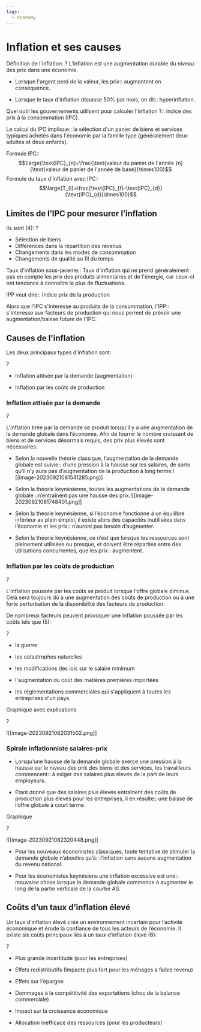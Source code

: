 ```yaml
---
tags:
  - economy
---
```

# Inflation et ses causes

  

Définition de l'inflation:
?
L'inflation est une augmentation durable du niveau des prix dans une économie.

- Lorsque l'argent perd de la valeur, les prix:: augmentent en conséquence.

- Lorsque le taux d'inflation dépasse 50% par mois, on dit:: hyperinflation.

Quel outil les gouvernements utilisent pour calculer l'inflation ?:: indice des prix à la consommation (IPC).

Le calcul du IPC implique:: la sélection d'un panier de biens et services typiques achetés dans l'économie par la famille type (généralement deux adultes et deux enfants).

Formule IPC::$$\large{\text{IPC}_{n}=\frac{\text{valeur du panier de l'année }n}{\text{valeur de panier de l'année de base}}\times100}$$
Formule du taux d'inflation avec IPC::$$\large{T_{i}=\frac{\text{IPC}_{f}-\text{IPC}_{d}}{\text{IPC}_{d}}\times100}$$
## Limites de l’IPC pour mesurer l’inflation

Ils sont (4):
?
- Sélection de biens
- Différences dans la répartition des revenus
- Changements dans les modes de consommation
- Changements de qualité au fil du temps

Taux d'inflation sous-jacente:: Taux d'inflation qui ne prend généralement pas en compte les prix des produits alimentaires et de l'énergie, car ceux-ci ont tendance à connaître le plus de fluctuations.

IPP veut dire:: Indice prix de la production

  

Alors que l'IPC s'interesse au produits de la consummation, l'IPP:: s'interesse aux facteurs de production qui nous permet de prévoir une augmentation/baisse future de l'IPC.

  

## Causes de l'inflation

Les deux principaux types d’inflation sont:

?

- Inflation attisée par la demande (augmentation)

- Inflation par les coûts de production

  

### Inflation attisée par la demande

?

L’inflation tirée par la demande se produit lorsqu’il y a une augmentation de la demande globale dans l’économie. Afin de fournir le nombre croissant de biens et de services désormais requis, des prix plus élevés sont nécessaires.

  

- Selon la nouvelle théorie classique, l’augmentation de la demande globale est suivie:: d’une pression à la hausse sur les salaires, de sorte qu’il n’y aura pas d’augmentation de la production à long terme.![[image-20230921081541285.png]]

- Selon la théorie keynésienne, toutes les augmentations de la demande globale ::n’entraînent pas une hausse des prix.![[image-20230921081748401.png]]

  
  

- Selon la théorie keynésienne, si l’économie fonctionne à un équilibre inférieur au plein emploi, il existe alors des capacités inutilisées dans l’économie et les prix:: n’auront pas besoin d’augmenter. 

- Selon la théorie keynésienne, ce n’est que lorsque les ressources sont pleinement utilisées ou presque, et doivent être réparties entre des utilisations concurrentes, que les prix:: augmentent.

  

### Inflation par les coûts de production

?

L’inflation poussée par les coûts se produit lorsque l’offre globale diminue. Cela sera toujours dû à une augmentation des coûts de production ou à une forte perturbation de la disponibilité des facteurs de production.

  

De nombreux facteurs peuvent provoquer une inflation poussée par les coûts tels que (5):

?

- la guerre

- les catastrophes naturelles

- les modifications des lois sur le salaire minimum

- l'augmentation du coût des matières premières importées

- les réglementations commerciales qui s'appliquent à toutes les entreprises d'un pays.

  

Graphique avec explications

?

![[image-20230921082031502.png]]

  

### Spirale inflationniste salaires-prix

- Lorsqu’une hausse de la demande globale exerce une pression à la hausse sur le niveau des prix des biens et des services, les travailleurs commencent:: à exiger des salaires plus élevés de la part de leurs employeurs.

- Étant donné que des salaires plus élevés entraînent des coûts de production plus élevés pour les entreprises, il en résulte:: une baisse de l’offre globale à court terme.

  

Graphique

?

![[image-20230921082320448.png]]

  

- Pour les nouveaux économistes classiques, toute tentative de stimuler la demande globale n’aboutira qu’à:: l'inflation sans aucune augmentation du revenu national.

- Pour les économistes keynésiens une inflation excessive est une:: mauvaise chose lorsque la demande globale commence à augmenter le long de la partie verticale de la courbe AS.

  

## Coûts d’un taux d’inflation élevé

Un taux d’inflation élevé crée un environnement incertain pour l’activité économique et érode la confiance de tous les acteurs de l’économie. Il existe six coûts principaux liés à un taux d’inflation élevé (6):

?

- Plus grande incertitude (pour les entreprises)

- Effets redistributifs (Impacte plus fort pour les ménages a faible revenu)

- Effets sur l'épargne

- Dommages à la compétitivité des exportations (choc de la balance commerciale)

- Impact sur la croissance économique

- Allocation inefficace des ressources (pour les producteurs)